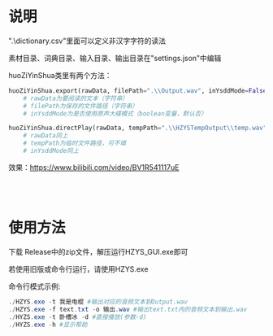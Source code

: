 # 说明

".\dictionary.csv"里面可以定义非汉字字符的读法

素材目录、词典目录、输入目录、输出目录在"settings.json"中编辑

huoZiYinShua类里有两个方法：
```python
huoZiYinShua.export(rawData, filePath=".\\Output.wav", inYsddMode=False)
	# rawData为要阅读的文本（字符串）
	# filePath为保存的文件路径（字符串）
	# inYsddMode为是否使用原声大碟模式（boolean变量，默认否）
```

```python
huoZiYinShua.directPlay(rawData, tempPath=".\\HZYSTempOutput\\temp.wav", inYsddMode=False)
	# rawData同上
	# tempPath为临时文件路径，可不填
	# inYsddMode同上
```

效果：https://www.bilibili.com/video/BV1R541117uE

<br>
<br>

# 使用方法

下载 Release中的zip文件，解压运行HZYS_GUI.exe即可

若使用旧版或命令行运行，请使用HZYS.exe

命令行模式示例:

```powershell
./HZYS.exe -t 我是电棍 #输出对应的音频文本到Output.wav
./HZYS.exe -f text.txt -o 输出.wav #输出text.txt内的音频文本到输出.wav
./HYZS.exe -t 卧槽冰 -d #直接播放(参数-d)
./HYZS.exe -h #显示帮助
```
